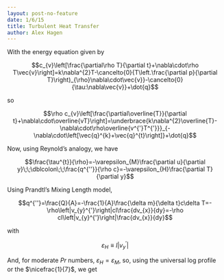 ```yaml
---
layout: post-no-feature
date: 1/6/15
title: Turbulent Heat Transfer
author: Alex Hagen
---
```



With the energy equation given by

$$c_{v}\left[\frac{\partial\rho T}{\partial t}+\nabla\cdot\rho T\vec{v}\right]=k\nabla^{2}T-\cancelto{0}{T\left.\frac{\partial p}{\partial T}\right)_{\rho}\nabla\cdot\vec{v}}-\cancelto{0}{\tau:\nabla\vec{v}}+\dot{q}$$

so

$$\rho c_{v}\left[\frac{\partial\overline{T}}{\partial t}+\nabla\cdot\overline{vT}\right]=\underbrace{k\nabla^{2}\overline{T}-\nabla\cdot\rho\overline{v^{'}T^{'}}}_{-\nabla\cdot\left[\vec{q}^{k}+\vec{q}^{t}\right]}+\dot{q}$$

Now, using Reynold’s analogy, we have

$$\frac{\tau^{t}}{\rho}=-\varepsilon_{M}\frac{\partial u}{\partial y}\;\;\dblcolon\;\;\frac{q^{''}}{\rho c}=-\varepsilon_{H}\frac{\partial T}{\partial y}$$

Using Prandtl’s Mixing Length model,

$$q^{''}=\frac{Q}{A}=-\frac{1}{A}\frac{\delta m}{\delta t}c\delta T=-\rho\left|v_{y}^{'}\right|cl\frac{dv_{x}}{dy}=-\rho cl\left|v_{y}^{'}\right|\frac{dv_{x}}{dy}$$

with

$$\varepsilon_{H}\equiv l\left|v_{y}^{'}\right|$$

And, for moderate $Pr$ numbers, $\varepsilon_{H}=\varepsilon_{M}$, so,
using the universal log profile or the $\nicefrac{1}{7}$, we get
